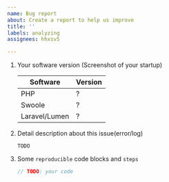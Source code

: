 ```yaml
---
name: Bug report
about: Create a report to help us improve
title: ''
labels: analyzing
assignees: hhxsv5

---
```


1. Your software version (Screenshot of your startup)

   | Software | Version |
   | --------- |---------|
   | PHP | ? |
   | Swoole | ? |
   | Laravel/Lumen | ? |

2. Detail description about this issue(error/log)

    `TODO`

3. Some `reproducible` code blocks and `steps`

    ```PHP
    // TODO: your code
    ```

